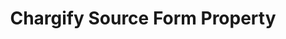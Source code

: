 ---
# -------------------------- #
#     USING THIS TEMPLATE    #
# -------------------------- #

## NEED HELP USING THIS TEMPLATE? SEE:
## https://docs-about-stitch-docs.netlify.com/reference/connect-templates/destination-form-property/
## FOR INSTRUCTIONS & REFERENCE INFO


# -------------------------- #
#        CONTENT TYPE        #
# -------------------------- #

product-type: "connect"
content-type: "api-form"
form-type: "source"
key: "source-form-properties-chargify-object"


# -------------------------- #
#        OBJECT INFO         #
# -------------------------- #

title: "Chargify Source Form Property"
api-type: "platform.chargify"
display-name: "Chargify"

source-type: "saas"
docs-name: "chargify"


# -------------------------- #
#      OBJECT ATTRIBUTES     #
# -------------------------- #

uses-start-date: true

# Only source-specific attributes need to be listed here.
# The following attributes are considered common,
# and therefore don't need to be listed:
# anchor_time, cron_expression, frequency_in_minutes, image_version, start_date 

object-attributes:
  - name: "api_key"
    type: "string"
    required: true
    description: |
      A {{ integration.display-name }} API key. Refer to the [{{ form-property.display-name }} documentation]({{ doc-link | append: "#create-api-key" }}) for instructions on creating this credential.
    value: "<YOUR_{{ form-property.display-name | upcase }}_API_KEY>"

  - name: "subdomain"
    type: "string"
    required: true
    description: |
      Your {{ form-property.display-name }} subdomain. For example: If the full URL of your {{ form-property.display-name }} site were `https://stitch.my-{{ form-property.display-name | downcase }}-site.com`, this value would be `stitch`.
    value: "<YOUR_{{ form-property.display-name | upcase }}_SUBDOMAIN>"
---